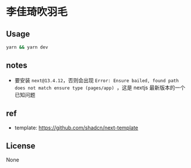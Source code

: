 # 李佳琦吹羽毛

## Usage

```bash
yarn && yarn dev
```

## notes

- 要安装 `next@13.4.12`，否则会出现 `Error: Ensure bailed, found path does not match ensure type (pages/app)
`，这是 nextjs 最新版本的一个已知问题

## ref

- template: https://github.com/shadcn/next-template

## License

None
